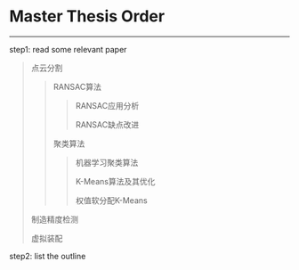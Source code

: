 # Master Thesis Order
---
step1: read some relevant paper
> 点云分割
>
>> RANSAC算法
>>
>>> RANSAC应用分析
>>>
>>> RANSAC缺点改进
>>
>> 聚类算法
>>>
>>> 机器学习聚类算法
>>>
>>> K-Means算法及其优化
>>>
>>> 权值软分配K-Means
>
> 制造精度检测
>
>> 
> 虚拟装配
>
>> 

step2: list the outline
